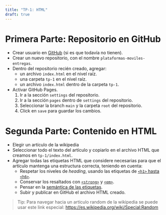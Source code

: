 ```yaml
---
title: "TP-1: HTML"
draft: true
---
```


# Primera Parte: Repositorio en GitHub

- Crear usuario en [GitHub](https://github.com) (si es que todavía no tienen).
- Crear un nuevo repositorio, con el nombre `plataformas-moviles-entregas`.
- Dentro del repositorio recién creado, agregar:
    - un archivo `index.html` en el nivel raíz.
    - una carpeta `tp-1` en el nivel raíz.
    - un archivo `index.html` dentro de la carpeta `tp-1`. 
- Activar GitHub Pages.
    1. Ir a la sección `settings` del repositorio.
    2. Ir a la sección `pages` dentro de `settings` del repositorio.
    2. Seleccionar la branch `main` y la carpeta `root` del repositorio.
    2. Click en `save` para guardar los cambios.

# Segunda Parte: Contenido en HTML

- Elegir un artículo de la wikipedia
- Seleccionar todo el texto del artículo y copiarlo en el archivo HTML que creamos en `tp-1/index.html`.
- Agregar todas las etiquetas HTML que considere necesarias para que el artículo mantenga una estructura correcta, teniendo en cuenta: 
    - Respetar los niveles de *heading*, usando las etiquetas de [`<h1>` hasta `<h6>`](https://developer.mozilla.org/es/docs/Web/HTML/Element/Heading_Elements).
    - Conservar los resaltados con [`<strong>`](https://developer.mozilla.org/es/docs/Web/HTML/Element/strong) y [`<em>`](https://developer.mozilla.org/es/docs/Web/HTML/Element/em).
    - Pensar en la [semántica de las etiquetas](https://es.wikipedia.org/wiki/HTML_semántico).
    - Subir y publicar en GitHub el archivo HTML creado.


> Tip: Para navegar hacia un artículo random de la wikipedia se puede usar este link especial: https://es.wikipedia.org/wiki/Special:Random

